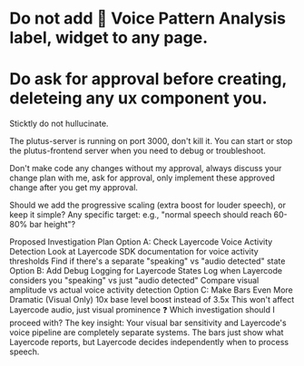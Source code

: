 # Do not add 🎹 Voice Pattern Analysis label, widget to any page.

# Do ask for approval before creating, deleteing any ux component you.

Sticktly do not hullucinate.

The plutus-server is running on port 3000, don't kill it. 
You can start or stop the plutus-frontend server when you need to debug or troubleshoot.

Don't make code any changes without my approval, always discuss your change plan with me, ask for approval, only implement these approved change after you get my approval.

Should we add the progressive scaling (extra boost for louder speech), or keep it simple?
Any specific target: e.g., "normal speech should reach 60-80% bar height"?

Proposed Investigation Plan
Option A: Check Layercode Voice Activity Detection
Look at Layercode SDK documentation for voice activity thresholds
Find if there's a separate "speaking" vs "audio detected" state
Option B: Add Debug Logging for Layercode States
Log when Layercode considers you "speaking" vs just "audio detected"
Compare visual amplitude vs actual voice activity detection
Option C: Make Bars Even More Dramatic (Visual Only)
10x base level boost instead of 3.5x
This won't affect Layercode audio, just visual prominence
❓ Which investigation should I proceed with?
The key insight: Your visual bar sensitivity and Layercode's voice pipeline are completely separate systems. The bars just show what Layercode reports, but Layercode decides independently when to process speech.

